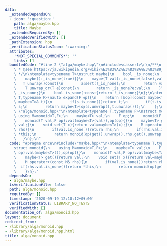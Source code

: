 ```yaml
---
data:
  _extendedDependsOn:
  - icon: ':question:'
    path: alga/maybe.hpp
    title: Maybe
  _extendedRequiredBy: []
  _extendedVerifiedWith: []
  _pathExtension: hpp
  _verificationStatusIcon: ':warning:'
  attributes:
    '*NOT_SPECIAL_COMMENTS*': ''
    links: []
  bundledCode: "#line 2 \"alga/maybe.hpp\"\n#include<cassert>\n\n/**\n * @brief Maybe\n\
    \ * @see https://ja.wikipedia.org/wiki/%E3%83%A2%E3%83%8A%E3%83%89_(%E3%83%97%E3%83%AD%E3%82%B0%E3%83%A9%E3%83%9F%E3%83%B3%E3%82%B0)#Maybe%E3%83%A2%E3%83%8A%E3%83%89\n\
    \ */\n\ntemplate<typename T>\nstruct maybe{\n    bool _is_none;\n    T val;\n\
    \    maybe():_is_none(true){}\n    maybe(T val):_is_none(false),val(val){}\n \
    \   T unwrap()const{\n        assert(!_is_none);\n        return val;\n    }\n\
    \    T unwrap_or(T e)const{\n        return _is_none?e:val;\n    }\n    bool is_none()const{return\
    \ _is_none;}\n    bool is_some()const{return !_is_none;}\n};\n\ntemplate<typename\
    \ T,typename F>\nauto expand(F op){\n    return [&op](const maybe<T>& s,const\
    \ maybe<T>& t){\n        if(s.is_none())return t;\n        if(t.is_none())return\
    \ s;\n        return maybe<T>(op(s.unwrap(),t.unwrap()));\n    };\n}\n#line 3\
    \ \"alga/monoid.hpp\"\n\ntemplate<typename T,typename F>\nstruct monoid{\n   \
    \ using M=monoid<T,F>;\n    maybe<T> val;\n    F op;\n    monoid(F op):val(maybe<T>()),op(op){}\n\
    \    monoid(T val,F op):val(maybe<T>(val)),op(op){}\n    maybe<T> get(){return\
    \ val;}\n    void set(T x){return val=maybe<T>(x);}\n    M operator+(const M&\
    \ rhs){\n        if(val.is_none())return rhs;\n        if(rhs.val.is_none())return\
    \ *this;\n        return monoid(op(get().unwrap(),rhs.get().unwrap()),op);\n \
    \   }\n};\n"
  code: "#pragma once\n#include\"maybe.hpp\"\n\ntemplate<typename T,typename F>\n\
    struct monoid{\n    using M=monoid<T,F>;\n    maybe<T> val;\n    F op;\n    monoid(F\
    \ op):val(maybe<T>()),op(op){}\n    monoid(T val,F op):val(maybe<T>(val)),op(op){}\n\
    \    maybe<T> get(){return val;}\n    void set(T x){return val=maybe<T>(x);}\n\
    \    M operator+(const M& rhs){\n        if(val.is_none())return rhs;\n      \
    \  if(rhs.val.is_none())return *this;\n        return monoid(op(get().unwrap(),rhs.get().unwrap()),op);\n\
    \    }\n};"
  dependsOn:
  - alga/maybe.hpp
  isVerificationFile: false
  path: alga/monoid.hpp
  requiredBy: []
  timestamp: '2020-09-19 12:18:12+09:00'
  verificationStatus: LIBRARY_NO_TESTS
  verifiedWith: []
documentation_of: alga/monoid.hpp
layout: document
redirect_from:
- /library/alga/monoid.hpp
- /library/alga/monoid.hpp.html
title: alga/monoid.hpp
---
```

